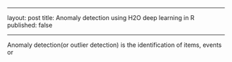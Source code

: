 
---
layout: post
title: Anomaly detection using H2O deep learning in R
published: false

---

Anomaly detection(or outlier detection) is the identification of items, events or 







